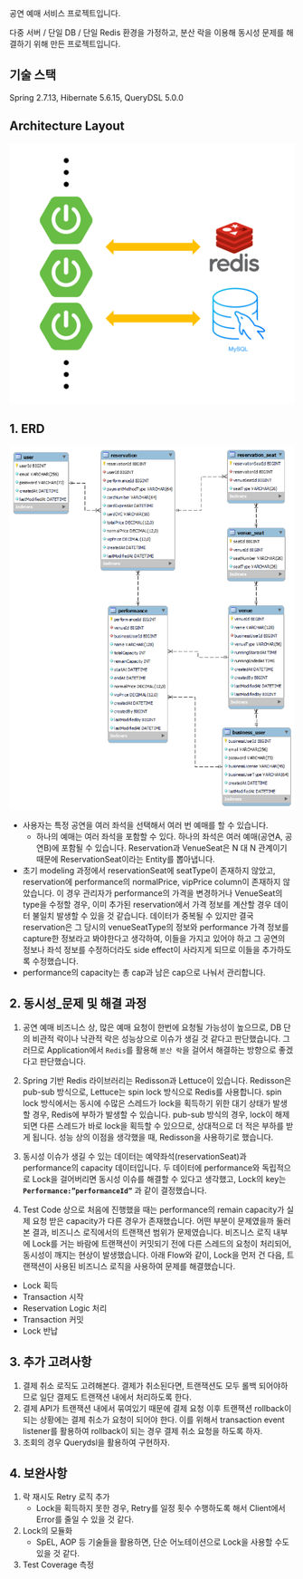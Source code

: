 공연 예매 서비스 프로젝트입니다.

다중 서버 / 단일 DB / 단일 Redis 환경을 가정하고, 분산 락을 이용해 동시성 문제를 해결하기 위해 만든 프로젝트입니다. 

## 기술 스택
Spring 2.7.13, Hibernate 5.6.15, QueryDSL 5.0.0

## Architecture Layout

![image](./architecture.png)

## 1. ERD

![image](./erd.png)

- 사용자는 특정 공연을 여러 좌석을 선택해서 여러 번 예매를 할 수 있습니다.
    - 하나의 예매는 여러 좌석을 포함할 수 있다. 하나의 좌석은 여러 예매(공연A, 공연B)에 포함될 수 있습니다. Reservation과 VenueSeat은 N 대 N 관계이기 때문에 ReservationSeat이라는 Entity를 뽑아냅니다.
- 초기 modeling 과정에서 reservationSeat에 seatType이 존재하지 않았고, reservation에 performance의 normalPrice, vipPrice column이 존재하지 않았습니다. 이 경우 관리자가 performance의 가격을 변경하거나 VenueSeat의 type을 수정할 경우, 이미 추가된 reservation에서 가격 정보를 계산할 경우 데이터 불일치 발생할 수 있을 것 같습니다. 데이터가 중복될 수 있지만 결국 reservation은 그 당시의 venueSeatType의 정보와 performance 가격 정보를 capture한 정보라고 봐야한다고 생각하여, 이들을 가지고 있어야 하고 그 공연의 정보나 좌석 정보를 수정하더라도 side effect이 사라지게 되므로 이들을 추가하도록 수정했습니다.
- performance의 capacity는 총 cap과 남은 cap으로 나눠서 관리합니다. 

## 2. 동시성_문제 및 해결 과정

1. 공연 예매 비즈니스 상, 많은 예매 요청이 한번에 요청될 가능성이 높으므로, DB 단의 비관적 락이나 낙관적 락은 성능상으로 이슈가 생길 것 같다고 판단했습니다. 그러므로 Application에서 `Redis`를 활용해 `분산 락`을 걸어서 해결하는 방향으로 좋겠다고 판단했습니다. 
    
2. Spring 기반 Redis 라이브러리는 Redisson과 Lettuce이 있습니다. Redisson은 pub-sub 방식으로, Lettuce는 spin lock 방식으로 Redis를 사용합니다. spin lock 방식에서는 동시에 수많은 스레드가 lock을 획득하기 위한 대기 상태가 발생할 경우, Redis에 부하가 발생할 수 있습니다. pub-sub 방식의 경우, lock이 해제되면 다른 스레드가 바로 lock을 획득할 수 있으므로, 상대적으로 더 적은 부하를 받게 됩니다. 성능 상의 이점을 생각했을 때, Redisson을 사용하기로 했습니다. 
    
3. 동시성 이슈가 생길 수 있는 데이터는 예약좌석(reservationSeat)과 performance의 capacity 데이터입니다. 두 데이터에 performance와 독립적으로 Lock을 걸어버리면 동시성 이슈를 해결할 수 있다고 생각했고, Lock의 key는 **`Performance:”performanceId”`** 과 같이 결정했습니다. 
    
4. Test Code 상으로 처음에 진행했을 때는 performance의 remain capacity가 실제 요청 받은 capacity가 다른 경우가 존재했습니다. 어떤 부분이 문제였을까 둘러본 결과, 비즈니스 로직에서의 트랜잭션 범위가 문제였습니다. 비즈니스 로직 내부에 Lock를 거는 바람에 트랜잭션이 커밋되기 전에 다른 스레드의 요청이 처리되어, 동시성이 깨지는 현상이 발생했습니다. 아래 Flow와 같이, Lock을 먼저 건 다음, 트랜잭션이 사용된 비즈니스 로직을 사용하여 문제를 해결했습니다. 

- Lock 획득
- Transaction 시작
- Reservation Logic 처리
- Transaction 커밋
- Lock 반납

## 3. 추가 고려사항

1. 결제 취소 로직도 고려해본다. 결제가 취소된다면, 트랜잭션도 모두 롤백 되어야하므로 일단 결제도 트랜잭션 내에서 처리하도록 한다.  
2. 결제 API가 트랜잭션 내에서 묶여있기 때문에 결제 요청 이후 트랜잭션 rollback이 되는 상황에는 결제 취소가 요청이 되어야 한다. 이를 위해서 transaction event listener를 활용하여 rollback이 되는 경우 결제 취소 요청을 하도록 하자.
3. 조회의 경우 Querydsl을 활용하여 구현하자. 

## 4. 보완사항

1. 락 재시도 Retry 로직 추가
    - Lock을 획득하지 못한 경우, Retry를 일정 횟수 수행하도록 해서 Client에서 Error를 줄일 수 있을 것 같다. 
2. Lock의 모듈화
    - SpEL, AOP 등 기술들을 활용하면, 단순 어노테이션으로 Lock을 사용할 수도 있을 것 같다. 
3. Test Coverage 측정